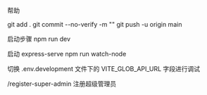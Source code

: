 帮助

git add  .
git commit --no-verify -m ""
git push -u origin main


启动步骤
  npm run dev

  启动 express-serve
    npm run watch-node

切换 .env.development 文件下的 VITE_GLOB_API_URL 字段进行调试

/register-super-admin
  注册超级管理员

